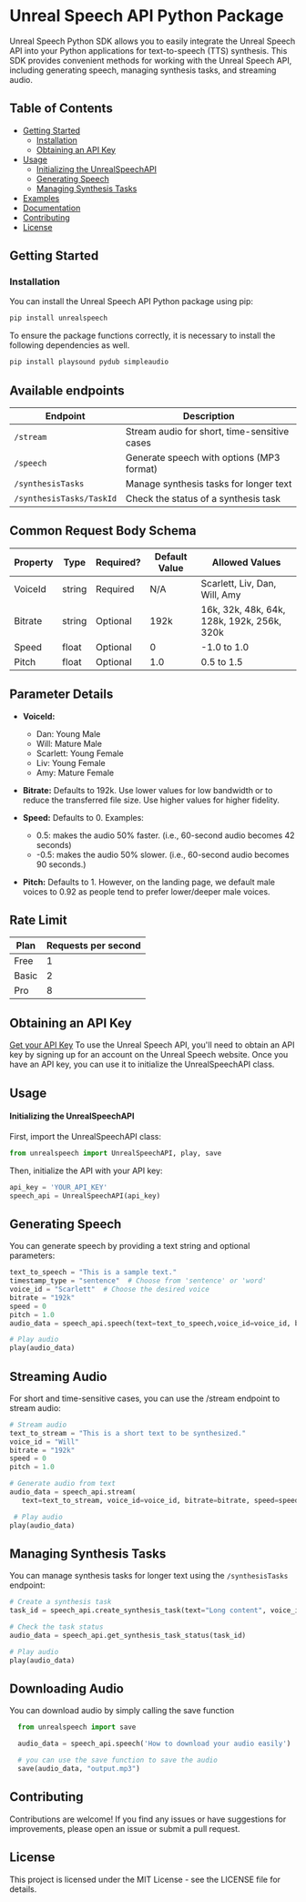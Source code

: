 # Unreal Speech API Python Package

Unreal Speech Python SDK allows you to easily integrate the Unreal Speech API into your Python applications for text-to-speech (TTS) synthesis. This SDK provides convenient methods for working with the Unreal Speech API, including generating speech, managing synthesis tasks, and streaming audio.

## Table of Contents

- [Getting Started](#getting-started)
  - [Installation](#installation)
  - [Obtaining an API Key](#obtaining-an-api-key)
- [Usage](#usage)
  - [Initializing the UnrealSpeechAPI](#initializing-the-unrealspeechapi)
  - [Generating Speech](#generating-speech)
  - [Managing Synthesis Tasks](#managing-synthesis-tasks)
- [Examples](#examples)
- [Documentation](#documentation)
- [Contributing](#contributing)
- [License](#license)

## Getting Started

### Installation

You can install the Unreal Speech API Python package using pip:

```bash
pip install unrealspeech
```

To ensure the package functions correctly, it is necessary to install the following dependencies as well.
```bash
pip install playsound pydub simpleaudio
```

## Available endpoints

| Endpoint                 | Description                                  |
| ------------------------ | -------------------------------------------- |
| `/stream`                | Stream audio for short, time-sensitive cases |
| `/speech`                | Generate speech with options (MP3 format)    |
| `/synthesisTasks`        | Manage synthesis tasks for longer text       |
| `/synthesisTasks/TaskId` | Check the status of a synthesis task         |

## Common Request Body Schema

| Property | Type   | Required? | Default Value | Allowed Values                             |
| -------- | ------ | --------- | ------------- | ------------------------------------------ |
| VoiceId  | string | Required  | N/A           | Scarlett, Liv, Dan, Will, Amy              |
| Bitrate  | string | Optional  | 192k          | 16k, 32k, 48k, 64k, 128k, 192k, 256k, 320k |
| Speed    | float  | Optional  | 0             | -1.0 to 1.0                                |
| Pitch    | float  | Optional  | 1.0           | 0.5 to 1.5                                 |

## Parameter Details

- **VoiceId:**

  - Dan: Young Male
  - Will: Mature Male
  - Scarlett: Young Female
  - Liv: Young Female
  - Amy: Mature Female

- **Bitrate:** Defaults to 192k. Use lower values for low bandwidth or to reduce the transferred file size. Use higher values for higher fidelity.

- **Speed:** Defaults to 0. Examples:

  - 0.5: makes the audio 50% faster. (i.e., 60-second audio becomes 42 seconds)
  - -0.5: makes the audio 50% slower. (i.e., 60-second audio becomes 90 seconds.)

- **Pitch:** Defaults to 1. However, on the landing page, we default male voices to 0.92 as people tend to prefer lower/deeper male voices.

## Rate Limit

| Plan  | Requests per second |
| ----- | ------------------- |
| Free  | 1                   |
| Basic | 2                   |
| Pro   | 8                   |

## Obtaining an API Key

[Get your API Key](https://unrealspeech.com/dashboard)
To use the Unreal Speech API, you'll need to obtain an API key by signing up for an account on the Unreal Speech website. Once you have an API key, you can use it to initialize the UnrealSpeechAPI class.

## Usage

#### Initializing the UnrealSpeechAPI

First, import the UnrealSpeechAPI class:

```python
from unrealspeech import UnrealSpeechAPI, play, save
```

Then, initialize the API with your API key:

```python
api_key = 'YOUR_API_KEY'
speech_api = UnrealSpeechAPI(api_key)
```

## Generating Speech

You can generate speech by providing a text string and optional parameters:

```python
text_to_speech = "This is a sample text."
timestamp_type = "sentence"  # Choose from 'sentence' or 'word'
voice_id = "Scarlett"  # Choose the desired voice
bitrate = "192k"
speed = 0 
pitch = 1.0
audio_data = speech_api.speech(text=text_to_speech,voice_id=voice_id, bitrate=bitrate, timestamp_type=timestamp_type, speed=speed, pitch=pitch)

# Play audio
play(audio_data)

```

## Streaming Audio

For short and time-sensitive cases, you can use the /stream endpoint to stream audio:

```python
# Stream audio
text_to_stream = "This is a short text to be synthesized."
voice_id = "Will"
bitrate = "192k"
speed = 0
pitch = 1.0

# Generate audio from text
audio_data = speech_api.stream(
   text=text_to_stream, voice_id=voice_id, bitrate=bitrate, speed=speed, pitch=pitch)

 # Play audio
play(audio_data)
```

## Managing Synthesis Tasks

You can manage synthesis tasks for longer text using the `/synthesisTasks` endpoint:

```python
# Create a synthesis task
task_id = speech_api.create_synthesis_task(text="Long content", voice_id="Will", bitrate="320k", timestamp_type="word", speed=0, pitch=1.0)

# Check the task status
audio_data = speech_api.get_synthesis_task_status(task_id)

# Play audio
play(audio_data)
```

## Downloading Audio

You can download audio by simply calling the save function

```python
  from unrealspeech import save

  audio_data = speech_api.speech('How to download your audio easily')

  # you can use the save function to save the audio
  save(audio_data, "output.mp3")
```

## Contributing

Contributions are welcome! If you find any issues or have suggestions for improvements, please open an issue or submit a pull request.

## License

This project is licensed under the MIT License - see the LICENSE file for details.
